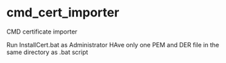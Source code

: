 # cmd_cert_importer
CMD certificate importer

Run InstallCert.bat as Administrator
HAve only one PEM and DER file in the same directory as .bat script
